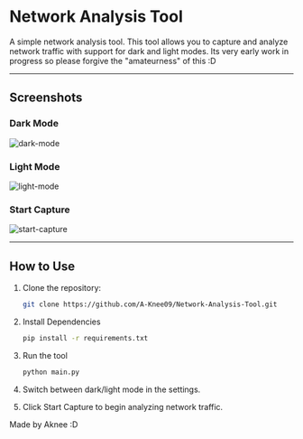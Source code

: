 # Network Analysis Tool

A simple network analysis tool. This tool allows you to capture and analyze network traffic with support for dark and light modes. Its very early work in progress so please forgive the "amateurness" of this :D

---

## Screenshots

### Dark Mode
![dark-mode](https://github.com/user-attachments/assets/8f665908-9603-4c00-9928-7747434b9b69)



### Light Mode
![light-mode](https://github.com/user-attachments/assets/8925ee66-6e41-47e2-a444-80a3af62e0f4)



### Start Capture
![start-capture](https://github.com/user-attachments/assets/eb6fd17a-dd82-4352-b44d-a2607b556e63)


---

## How to Use

1. Clone the repository:
   ```bash
   git clone https://github.com/A-Knee09/Network-Analysis-Tool.git
   ```
2. Install Dependencies
   ```bash
   pip install -r requirements.txt
   ```
3. Run the tool
   ```bash
   python main.py
   ```
4. Switch between dark/light mode in the settings.

4. Click Start Capture to begin analyzing network traffic.

Made by Aknee :D
